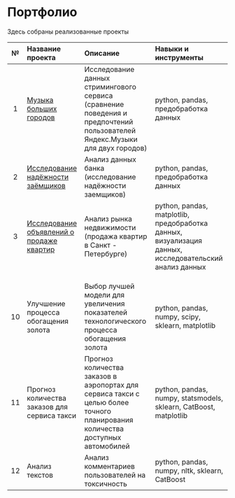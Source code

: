 
# Портфолио

Здесь собраны реализованные проекты



| № | Название проекта      | Описание                       | Навыки и инструменты            |
|:-:|:----------------------|:-------------------------------|:--------------------------------|
| 1 | [Музыка больших городов](project_01_da_music) | Исследование данных стримингового сервиса (сравнение поведения и предпочтений пользователей Яндекс.Музыки для двух городов) | python, pandas, предобработка данных |
| 2 | [Исследование надёжности заёмщиков](project_02_da_reliability_of_borrowers) |Анализ данных банка (исследование надёжности заемщиков) | python, pandas, предобработка данных |
| 3 | [Исследование объявлений о продаже квартир](project_03_da_sale_of_apartments) |Анализ рынка недвижимости (продажа квартир в Санкт - Петербурге) | python, pandas, matplotlib, предобработка данных, визуализация данных, исследовательский анализ данных |
|   |                       |                                |                                 |
|   |                       |                                |                                 |
|   |                       |                                |                                 |
| 10 | Улучшение процесса обогащения золота | Выбор лучшей модели для увеличения показателей технологического процесса обогащения золота | python, pandas, numpy, scipy, sklearn, matplotlib |
| 11 | Прогноз количества заказов для сервиса такси |Прогноз количества заказов в аэропортах для сервиса такси с целью более точного планирования количества доступных автомобилей| python, pandas, numpy, statsmodels, sklearn, CatBoost, matplotlib |
| 12 | Анализ текстов |Анализ комментариев пользователей на токсичность | python, pandas, numpy, nltk, sklearn, CatBoost |